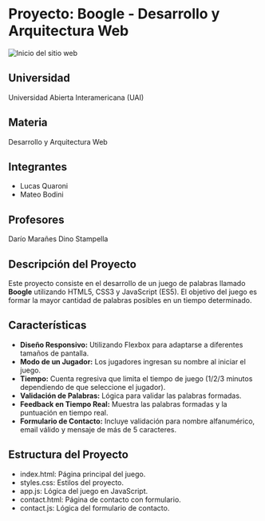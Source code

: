 # Proyecto: Boogle - Desarrollo y Arquitectura Web 
![Inicio del sitio web](/imagenDelProyecto)
## Universidad
Universidad Abierta Interamericana (UAI)

## Materia
Desarrollo y Arquitectura Web

## Integrantes
- Lucas Quaroni
- Mateo Bodini

## Profesores
Darío Marañes
Dino Stampella

## Descripción del Proyecto
Este proyecto consiste en el desarrollo de un juego de palabras llamado **Boogle** utilizando HTML5, CSS3 y JavaScript (ES5). El objetivo del juego es formar la mayor cantidad de palabras posibles en un tiempo determinado. 

## Características
- **Diseño Responsivo:** Utilizando Flexbox para adaptarse a diferentes tamaños de pantalla.
- **Modo de un Jugador:** Los jugadores ingresan su nombre al iniciar el juego.
- **Tiempo:** Cuenta regresiva que limita el tiempo de juego (1/2/3 minutos dependiendo de que seleccione el jugador).
- **Validación de Palabras:** Lógica para validar las palabras formadas.
- **Feedback en Tiempo Real:** Muestra las palabras formadas y la puntuación en tiempo real.
- **Formulario de Contacto:** Incluye validación para nombre alfanumérico, email válido y mensaje de más de 5 caracteres.


## Estructura del Proyecto
- index.html: Página principal del juego.
- styles.css: Estilos del proyecto.
- app.js: Lógica del juego en JavaScript.
- contact.html: Página de contacto con formulario.
- contact.js: Lógica del formulario de contacto.
